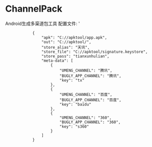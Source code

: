 # ChannelPack
Android生成多渠道包工具
    配置文件:
    '
    
                {
                    "apk": "C://apktool/app.apk",
                    "out": "C://apktool/",
                    "store_alias": "天讯",
                    "store_file": "C://apktool/signature.keystore",
                    "store_pass": "tianxunhulian",
                    "meta-data": [
                        {
                            "UMENG_CHANNEL": "腾讯",
                            "BUGLY_APP_CHANNEL": "腾讯",
                            "key": "tx"
                        },
                        {
                            "UMENG_CHANNEL": "百度",
                            "BUGLY_APP_CHANNEL": "百度",
                            "key": "baidu"
                        },
                        {
                            "UMENG_CHANNEL": "360",
                            "BUGLY_APP_CHANNEL": "360",
                            "key": "s360"
                        }
                    ]
                }
